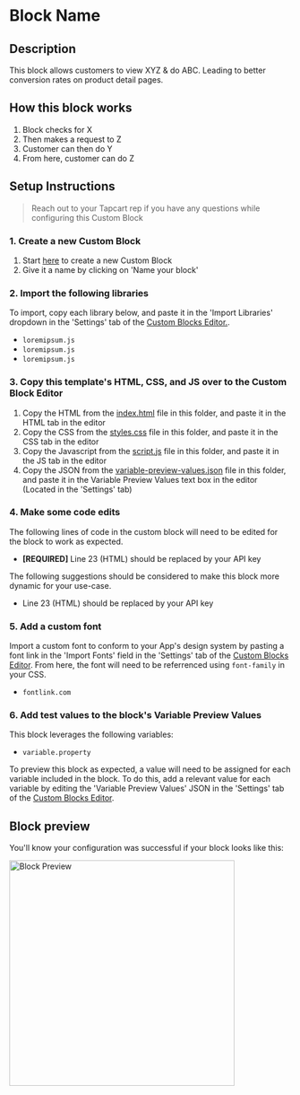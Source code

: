 # Block Name

## Description
This block allows customers to view XYZ & do ABC. Leading to better conversion rates on product detail pages.

## How this block works
1. Block checks for X
2. Then makes a request to Z
3. Customer can then do Y
4. From here, customer can do Z

## Setup Instructions
> Reach out to your Tapcart rep if you have any questions while configuring this Custom Block

### 1. Create a new Custom Block
1. Start [here](https://app.tapcart.com/custom-blocks) to create a new Custom Block
2. Give it a name by clicking on 'Name your block'

### 2. Import the following libraries
To import, copy each library below, and paste it in the 'Import Libraries' dropdown in the 'Settings' tab of the [Custom Blocks Editor.](https://app.tapcart.com/custom-blocks).

- `loremipsum.js`
- `loremipsum.js`
- `loremipsum.js`

### 3. Copy this template's HTML, CSS, and JS over to the Custom Block Editor
1. Copy the HTML from the [index.html](#) file in this folder, and paste it in the HTML tab in the editor
2. Copy the CSS from the [styles.css](#) file in this folder, and paste it in the CSS tab in the editor
3. Copy the Javascript from the [script.js](#) file in this folder, and paste it in the JS tab in the editor
4. Copy the JSON from the [variable-preview-values.json](#) file in this folder, and paste it in the Variable Preview Values text box in the editor (Located in the 'Settings' tab)

### 4. Make some code edits
The following lines of code in the custom block will need to be edited for the block to work as expected. 

- **[REQUIRED]** Line 23 (HTML) should be replaced by your API key

The following suggestions should be considered to make this block more dynamic for your use-case.

- Line 23 (HTML) should be replaced by your API key

### 5. Add a custom font
Import a custom font to conform to your App's design system by pasting a font link in the 'Import Fonts' field in the 'Settings' tab of the [Custom Blocks Editor](https://app.tapcart.com/custom-blocks). From here, the font will need to be referrenced using `font-family` in your CSS.

- `fontlink.com`

### 6. Add test values to the block's Variable Preview Values
This block leverages the following variables:
- `variable.property`

To preview this block as expected, a value will need to be assigned for each variable included in the block. To do this, add a relevant value for each variable by editing the 'Variable Preview Values' JSON in the 'Settings' tab of the [Custom Blocks Editor](https://ap.tapcart.com/custom-blocks).

## Block preview
You'll know your configuration was successful if your block looks like this:

<img width="402" alt="Block Preview" src="https://user-images.githubusercontent.com/15990327/202594948-b1b0ac76-7b9a-4864-9d27-913782422c5a.png">

